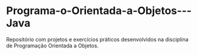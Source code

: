 # Programa-o-Orientada-a-Objetos---Java
Repositório com projetos e exercícios práticos desenvolvidos na disciplina de Programação Orientada a Objetos.
